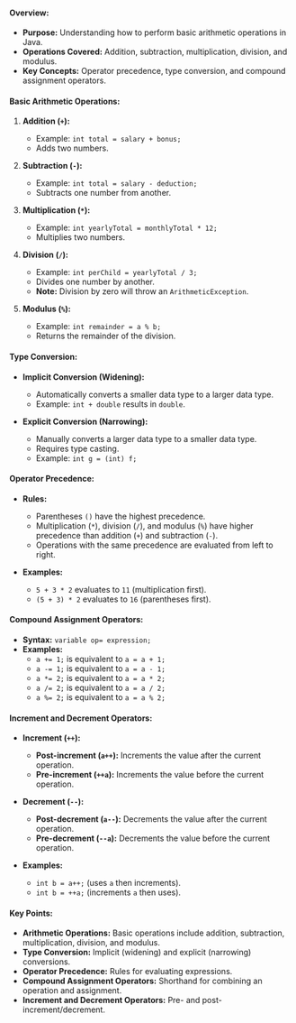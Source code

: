 

#### **Overview:**

- **Purpose:** Understanding how to perform basic arithmetic operations in Java.
- **Operations Covered:** Addition, subtraction, multiplication, division, and modulus.
- **Key Concepts:** Operator precedence, type conversion, and compound assignment operators.

#### **Basic Arithmetic Operations:**

1. **Addition (`+`):**
   - Example: `int total = salary + bonus;`
   - Adds two numbers.

2. **Subtraction (`-`):**
   - Example: `int total = salary - deduction;`
   - Subtracts one number from another.

3. **Multiplication (`*`):**
   - Example: `int yearlyTotal = monthlyTotal * 12;`
   - Multiplies two numbers.

4. **Division (`/`):**
   - Example: `int perChild = yearlyTotal / 3;`
   - Divides one number by another.
   - **Note:** Division by zero will throw an `ArithmeticException`.

5. **Modulus (`%`):**
   - Example: `int remainder = a % b;`
   - Returns the remainder of the division.

#### **Type Conversion:**

- **Implicit Conversion (Widening):**
  - Automatically converts a smaller data type to a larger data type.
  - Example: `int + double` results in `double`.

- **Explicit Conversion (Narrowing):**
  - Manually converts a larger data type to a smaller data type.
  - Requires type casting.
  - Example: `int g = (int) f;`

#### **Operator Precedence:**

- **Rules:**
  - Parentheses `()` have the highest precedence.
  - Multiplication (`*`), division (`/`), and modulus (`%`) have higher precedence than addition (`+`) and subtraction (`-`).
  - Operations with the same precedence are evaluated from left to right.

- **Examples:**
  - `5 + 3 * 2` evaluates to `11` (multiplication first).
  - `(5 + 3) * 2` evaluates to `16` (parentheses first).

#### **Compound Assignment Operators:**

- **Syntax:** `variable op= expression;`
- **Examples:**
  - `a += 1;` is equivalent to `a = a + 1;`
  - `a -= 1;` is equivalent to `a = a - 1;`
  - `a *= 2;` is equivalent to `a = a * 2;`
  - `a /= 2;` is equivalent to `a = a / 2;`
  - `a %= 2;` is equivalent to `a = a % 2;`

#### **Increment and Decrement Operators:**

- **Increment (`++`):**
  - **Post-increment (`a++`):** Increments the value after the current operation.
  - **Pre-increment (`++a`):** Increments the value before the current operation.

- **Decrement (`--`):**
  - **Post-decrement (`a--`):** Decrements the value after the current operation.
  - **Pre-decrement (`--a`):** Decrements the value before the current operation.

- **Examples:**
  - `int b = a++;` (uses `a` then increments).
  - `int b = ++a;` (increments `a` then uses).

#### **Key Points:**

- **Arithmetic Operations:** Basic operations include addition, subtraction, multiplication, division, and modulus.
- **Type Conversion:** Implicit (widening) and explicit (narrowing) conversions.
- **Operator Precedence:** Rules for evaluating expressions.
- **Compound Assignment Operators:** Shorthand for combining an operation and assignment.
- **Increment and Decrement Operators:** Pre- and post-increment/decrement.

